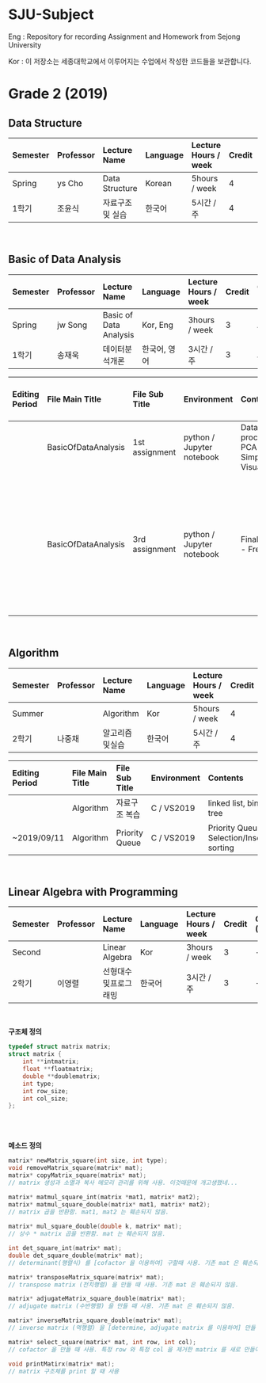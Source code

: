 # SJU-Subject <br>
Eng : Repository for recording Assignment and Homework from Sejong University <br>

Kor : 이 저장소는 세종대학교에서 이루어지는 수업에서 작성한 코드들을 보관합니다.


<h1>Grade 2 (2019)</h1>

<h2>Data Structure</h2>

| Semester | Professor | Lecture Name | Language | Lecture Hours / week | Credit | GradePoint (A~D,F) |
|:--------|:--------|:--------|:--------|:---------|:---------|:---------|
| Spring | ys Cho | Data Structure  | Korean | 5hours / week | 4 | B+ (3.5) |
| 1학기 | 조윤식 | 자료구조 및 실습  | 한국어 | 5시간 / 주 | 4 | B+ (3.5)|




<br>
<h2>Basic of Data Analysis</h2>

| Semester | Professor | Lecture Name | Language | Lecture Hours / week | Credit | GradePoint (A~D,F) |
|:--------|:--------|:--------|:--------|:---------|:---------|:---------|
| Spring | jw Song | Basic of <br>Data Analysis  | Kor, Eng | 3hours / week | 3 |A+ (4.5)|
| 1학기 | 송재욱 | 데이터분석개론  | 한국어, 영어 | 3시간 / 주 | 3 |A+ (4.5)|




| Editing Period | File Main Title | File Sub Title | Environment | Contents | Focus On & Main issue |
|:--------|:--------|:--------|:--------|:---------|:---------|
|| BasicOfDataAnalysis | 1st assignment |  python / Jupyter notebook | Data pre processing<br> PCA <br> Simple data Visuallization |  |
|| BasicOfDataAnalysis | 3rd assignment |  python / Jupyter notebook | Final Project - Free Topic | Titanic, Machine Learning From Disaster. Focused on "Study" about "Real Titanic" (Domain Knoledge Study) |


<br>
<h2>Algorithm</h2>

| Semester | Professor | Lecture Name | Language | Lecture Hours / week | Credit | GradePoint (A~D,F) |
|:--------|:--------|:--------|:--------|:---------|:---------|:---------|
| Summer |  | Algorithm  | Kor | 5hours / week | 4 |- |
| 2학기 | 나중채 | 알고리즘및실습  | 한국어 | 5시간 / 주 | 4 |-|




| Editing Period | File Main Title | File Sub Title | Environment | Contents | Focus On & Main issue |
|:--------|:--------|:--------|:--------|:---------|:---------|
|| Algorithm | 자료구조 복습 |  C / VS2019 | linked list, binary tree |  |
|~2019/09/11| Algorithm | Priority Queue |  C / VS2019 | Priority Queue and Selection/Insertion sorting | Capsulization |




<br>
<h2>Linear Algebra with Programming</h2>

| Semester | Professor | Lecture Name | Language | Lecture Hours / week | Credit | GradePoint (A~D,F) |
|:--------|:--------|:--------|:--------|:---------|:---------|:---------|
| Second |  | Linear Algebra  | Kor | 3hours / week | 3 |- |
| 2학기 | 이영렬 | 선형대수및프로그래밍 | 한국어 | 3시간 / 주 | 3 |-|




<br>

**구조체 정의**
``` C
typedef struct matrix matrix;
struct matrix {
	int **intmatrix;
	float **floatmatrix;
	double **doublematrix;
	int type;
	int row_size;
	int col_size;
};
```

<br>
<br>


**메소드 정의**
``` C
matrix* newMatrix_square(int size, int type);
void removeMatrix_square(matrix* mat);
matrix* copyMatrix_square(matrix* mat);
// matrix 생성과 소멸과 복사 메모리 관리를 위해 사용. 이것때문에 개고생했네...

matrix* matmul_square_int(matrix *mat1, matrix* mat2);
matrix* matmul_square_double(matrix* mat1, matrix* mat2);
// matrix 곱을 반환함. mat1, mat2 는 훼손되지 않음.
 
matrix* mul_square_double(double k, matrix* mat);
// 상수 * matrix 곱을 반환함. mat 는 훼손되지 않음.

int det_square_int(matrix* mat);
double det_square_double(matrix* mat);
// determinant(행렬식) 를 [cofactor 을 이용하여] 구할때 사용. 기존 mat 은 훼손되지 않음.

matrix* transposeMatrix_square(matrix* mat);
// transpose matrix (전치행렬) 을 만들 때 사용. 기존 mat 은 훼손되지 않음.

matrix* adjugateMatrix_square_double(matrix* mat);
// adjugate matrix (수반행렬) 을 만들 때 사용. 기존 mat 은 훼손되지 않음.

matrix* inverseMatrix_square_double(matrix* mat);
// inverse matrix (역행렬) 을 [determine, adjugate matrix 를 이용하여] 만들 때 사용. 기존 mat 은 훼손되지 않음.

matrix* select_square(matrix* mat, int row, int col);
// cofactor 을 만들 때 사용. 특정 row 와 특정 col 을 제거한 matrix 를 새로 만들어서 반환함.

void printMatirx(matrix* mat);
// matrix 구조체를 print 할 때 사용
```
